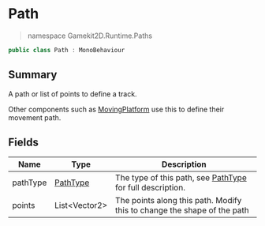 # Path
> namespace Gamekit2D.Runtime.Paths

```csharp
public class Path : MonoBehaviour
```

## Summary
A path or list of points to define a track. 

Other components such as [MovingPlatform](../LevelTiles/MovingPlatform.md) use this to define their movement path.

## Fields
| Name | Type                             | Description                                                                       |
|------|----------------------------------|-----------------------------------------------------------------------------------|
| pathType | [PathType](../Enums/PathType.md) | The type of this path, see [PathType](../Enums/PathType.md) for full description. |
| points | List\<Vector2\>                  | The points along this path. Modify this to change the shape of the path |